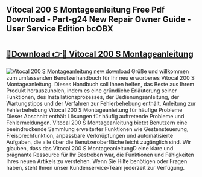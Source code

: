 ## Vitocal 200 S Montageanleitung Free Pdf Download - Part-g24 New Repair Owner Guide - User Service Edition bcOBX

# <h2><a href="http://df88adq.blite.top/?on=Vitocal+200+S+Montageanleitung">🔗Download 👉🔴 Vitocal 200 S Montageanleitung</a></h2>

[![Vitocal 200 S Montageanleitung new download](https://i.imgur.com/lujVjoI.png)](http://df88adq.blite.top/?on=Vitocal+200+S+Montageanleitung)
Grüße und willkommen zum umfassenden Benutzerhandbuch für Ihr neu erworbenes Vitocal 200 S Montageanleitung. Dieses Handbuch soll Ihnen helfen, das Beste aus Ihrem Produkt herauszuholen, indem es eine gründliche Erläuterung seiner Funktionen, des Installationsprozesses, der Bedienungsanleitung, der Wartungstipps und der Verfahren zur Fehlerbehebung enthält. Anleitung zur Fehlerbehebung Vitocal 200 S Montageanleitung für häufige Probleme Dieser Abschnitt enthält Lösungen für häufig auftretende Probleme und Fehlermeldungen. Vitocal 200 S Montageanleitung bietet Benutzern eine beeindruckende Sammlung erweiterter Funktionen wie Gestensteuerung, Freisprechfunktion, anpassbare Verknüpfungen und automatisierte Aufgaben, die alle über die Benutzeroberfläche leicht zugänglich sind. Wir glauben, dass das Vitocal 200 S MontageanleitungD eine klare und prägnante Ressource für Ihr Bestreben war, die Funktionen und Fähigkeiten Ihres neuen Artikels zu verstehen. Wenn Sie Hilfe benötigen oder Fragen haben, steht Ihnen unser Kundenservice-Team jederzeit zur Verfügung.
